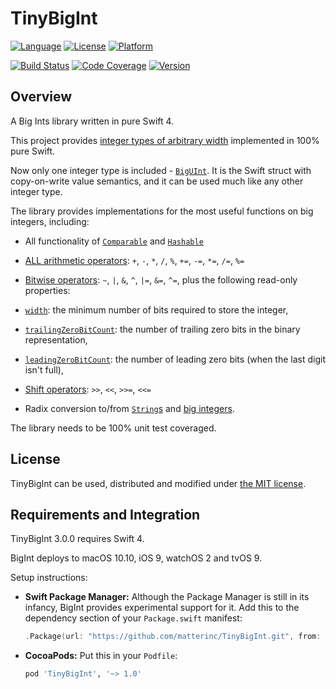 # TinyBigInt

[![Language](https://img.shields.io/badge/swift-4-orange.svg)](https://swift.org)
[![License](https://img.shields.io/badge/licence-MIT-orange.svg)](http://cocoapods.org/pods/TinyBigInt)
[![Platform](https://img.shields.io/cocoapods/p/TinyBigInt.svg)](http://cocoapods.org/pods/TinyBigInt)

[![Build Status](https://travis-ci.org/matterinc/TinyBigInt.svg?branch=master)](https://travis-ci.org/matterinc/TinyBigInt)
[![Code Coverage](https://codecov.io/github/matterinc/TinyBigInt/coverage.svg?branch=master)](https://codecov.io/github/matterinc/TinyBigInt?branch=master)
[![Version](https://img.shields.io/cocoapods/v/TinyBigInt.svg)](http://cocoapods.org/pods/TinyBigInt)

## <a name="overview">Overview</a>
A Big Ints library written in pure Swift 4.

This project provides [integer types of arbitrary width][wiki] implemented in 100% pure Swift.

[wiki]: https://en.wikipedia.org/wiki/Arbitrary-precision_arithmetic

Now only one integer type is included - [`BigUInt`][BigUInt]. It is the Swift struct with copy-on-write value semantics, and it can be used much like any other integer type.

The library provides implementations for the most useful functions on big integers, including:

- All functionality of [`Comparable`][comparison] and [`Hashable`][hashing]

- [ALL arithmetic operators][addition]: `+`, `-`, `*`, `/`, `%`, `+=`, `-=`, `*=`, `/=`, `%=`

- [Bitwise operators][bitwise]: `~`, `|`, `&`, `^`, `|=`, `&=`, `^=`, plus the following read-only properties:
- [`width`][width]: the minimum number of bits required to store the integer,
- [`trailingZeroBitCount`][trailingZeroBitCount]: the number of trailing zero bits in the binary representation,
- [`leadingZeroBitCount`][leadingZeroBitCount]: the number of leading zero bits (when the last digit isn't full),

- [Shift operators][shift]: `>>`, `<<`, `>>=`, `<<=`

- Radix conversion to/from [`String`s][radix1] and [big integers][radix2].

The library needs to be 100% unit test coveraged.

## <a name="license">License</a>

TinyBigInt can be used, distributed and modified under [the MIT license][license].

## <a name="integration">Requirements and Integration</a>

TinyBigInt 3.0.0 requires Swift 4.

BigInt deploys to macOS 10.10, iOS 9, watchOS 2 and tvOS 9.

Setup instructions:

- **Swift Package Manager:**
  Although the Package Manager is still in its infancy, BigInt provides experimental support for it.
  Add this to the dependency section of your `Package.swift` manifest:

    ```Swift
    .Package(url: "https://github.com/matterinc/TinyBigInt.git", from: "1.0.0")
    ```

- **CocoaPods:** Put this in your `Podfile`:

    ```Ruby
    pod 'TinyBigInt', '~> 1.0'
    ```

[license]: https://github.com/matterinc/TinyBigInt/blob/master/LICENSE.md
[BigUInt]: http://matterinc.github.io/TinyBigInt/Structs/TinyBigUInt.html
[BigInt]: http://matterinc.github.io/TinyBigInt/Structs/TinyBigInt.html
[comparison]: http://matterinc.github.io/TinyBigInt/Structs/TinyBigUInt.html#/Comparison
[hashing]: http://matterinc.github.io/TinyBigInt/Structs/TinyBigUInt.html#/Hashing
[addition]: http://matterinc.github.io/TinyBigInt/Structs/TinyBigUInt.html#/Addition
[subtraction]: http://matterinc.github.io/TinyBigInt/Structs/TinyBigUInt.html#/Subtraction
[mul]: http://matterinc.github.io/TinyBigInt/Structs/TinyBigUInt.html#/s:ZFV6BigInt7BigUIntoi1mFTS0_S0__S0_
[multiplication]: http://matterinc.github.io/TinyBigInt/Structs/TinyBigUInt.html#/Multiplication
[division]: http://matterinc.github.io/TinyBigInt/Structs/TinyBigUInt.html#/Division
[divide]: http://matterinc.github.io/TinyBigInt/Structs/TinyBigUInt.html#/s:FV6BigInt7BigUInt7dividedFT2byS0__T8quotientS0_9remainderS0__
[bitwise]: http://matterinc.github.io/TinyBigInt/Structs/TinyBigUInt.html#/Bitwise%20Operations
[width]: http://matterinc.github.io/TinyBigInt/Structs/TinyBigUInt.html#/s:vV6BigInt7BigUInt5widthSi
[leadingZeroBitCount]: http://matterinc.github.io/TinyBigInt/Structs/TinyBigUInt.html#/s:vV6BigInt7BigUInt13leadingZeroBitCountSi
[trailingZeroBitCount]: http://matterinc.github.io/TinyBigInt/Structs/TinyBigUInt.html#/s:vV6BigInt7BigUInt14trailingZeroBitCountSi
[shift]: http://matterinc.github.io/TinyBigInt/Structs/TinyBigUInt.html#/Shift%20Operators
[radix1]: http://matterinc.github.io/TinyBigInt/Extensions/String.html#/s:FE6BigIntSScFTVS_7BigUInt5radixSi9uppercaseSb_SS
[radix2]: http://matterinc.github.io/TinyBigInt/Structs/TinyBigUInt.html#/s:FV6BigInt7BigUIntcFTSS5radixSi_GSqS0__
